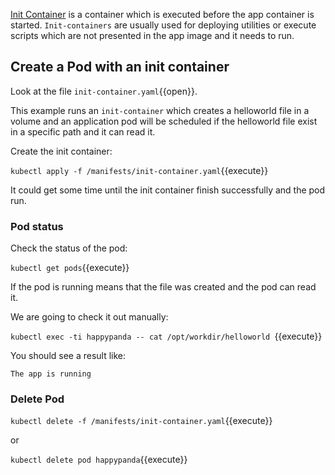 [Init Container](https://kubernetes.io/docs/concepts/workloads/pods/init-containers/) is a container which is executed before the app container is started. `Init-containers` are usually used for deploying utilities or execute scripts which are not presented in the app image and it needs to run.

## Create a Pod with an init container

Look at the file `init-container.yaml`{{open}}. 

This example runs an `init-container` which creates a helloworld file in a volume and an application pod will be scheduled if the helloworld file exist in a specific path and it can read it.

Create the init container:

`kubectl apply -f /manifests/init-container.yaml`{{execute}}

It could get some time until the init container finish successfully and the pod run.

### Pod status

Check the status of the pod:

`kubectl get pods`{{execute}}

If the pod is running means that the file was created and the pod can read it.

We are going to check it out manually:

`kubectl exec -ti happypanda -- cat /opt/workdir/helloworld `{{execute}}

You should see a result like:

`The app is running`

### Delete Pod

`kubectl delete -f /manifests/init-container.yaml`{{execute}}

or 

`kubectl delete pod happypanda`{{execute}}